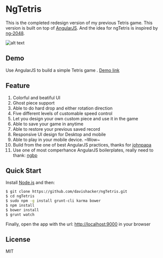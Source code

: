 # NgTetris
This is the completed redesign version of my previous Tetris game. This version is built on top of [AngularJS](https://angularjs.org/). And the idea for ngTetris is inspired by [ng-2048](http://ng2048.github.io/).

![alt text](https://s3.amazonaws.com/ngtetrisresource/ngtetris.png "Game Play")

## Demo
Use AngularJS to build a simple Tetris game . [Demo link](http://ngtetris.com)

## Feature
1. Colorful and beatiful UI
2. Ghost piece support
3. Able to do hard drop and either rotation direction
4. Five different levels of customable speed control
5. Let you design your own custom piece and use it in the game
6. Able to save your game in anytime
7. Able to restore your previous saved record
8. Responsive UI design for Desktop and mobile
9. Able to play in your mobile device. ~Wow~
10. Build from the one of best AngularJS practices, thanks for [johnpapa](https://github.com/johnpapa/angularjs-styleguide)
11. Use one of most comperhance AngularJS boilerplates, really need to thank: [ngbp](https://github.com/ngbp/ngbp)

## Quick Start
Install [Node.js](http://nodejs.org) and then:

```sh
$ git clone https://github.com/davishacker/ngTetris.git
$ cd ngTetris
$ sudo npm -g install grunt-cli karma bower
$ npm install
$ bower install
$ grunt watch
```

Finally, open the app with the url: [http://localhost:9000](http://localhost:9000) in your browser

## License
MIT
